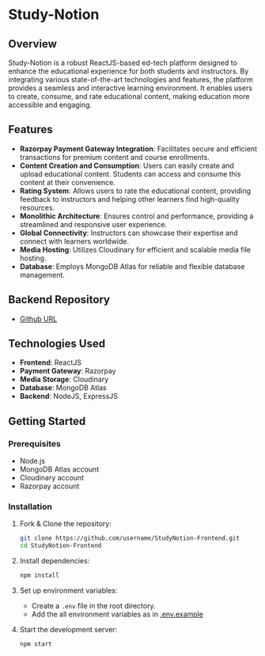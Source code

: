 # Study-Notion

## Overview
Study-Notion is a robust ReactJS-based ed-tech platform designed to enhance the educational experience for both students and instructors. By integrating various state-of-the-art technologies and features, the platform provides a seamless and interactive learning environment. It enables users to create, consume, and rate educational content, making education more accessible and engaging.

## Features
- **Razorpay Payment Gateway Integration**: Facilitates secure and efficient transactions for premium content and course enrollments.
- **Content Creation and Consumption**: Users can easily create and upload educational content. Students can access and consume this content at their convenience.
- **Rating System**: Allows users to rate the educational content, providing feedback to instructors and helping other learners find high-quality resources.
- **Monolithic Architecture**: Ensures control and performance, providing a streamlined and responsive user experience.
- **Global Connectivity**: Instructors can showcase their expertise and connect with learners worldwide.
- **Media Hosting**: Utilizes Cloudinary for efficient and scalable media file hosting.
- **Database**: Employs MongoDB Atlas for reliable and flexible database management.

## Backend Repository
- [Github URL](https://github.com/Illuminati9/StudyNotion-Backend)

## Technologies Used
- **Frontend**: ReactJS
- **Payment Gateway**: Razorpay
- **Media Storage**: Cloudinary
- **Database**: MongoDB Atlas
- **Backend**: NodeJS, ExpressJS

## Getting Started

### Prerequisites
- Node.js
- MongoDB Atlas account
- Cloudinary account
- Razorpay account

### Installation
1. Fork & Clone the repository:
   ```bash
   git clone https://github.com/username/StudyNotion-Frontend.git
   cd StudyNotion-Frontend
   ```

2. Install dependencies:
   ```bash
   npm install
   ```

3. Set up environment variables:
   - Create a `.env` file in the root directory.
   - Add the all environment variables as in [.env.example](.env.example)

4. Start the development server:
   ```bash
   npm start
   ```
